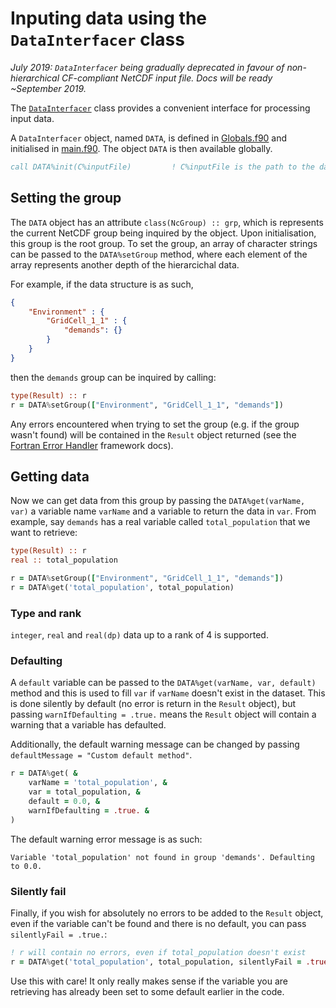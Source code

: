 # Inputing data using the `DataInterfacer` class

*July 2019: `DataInterfacer` being gradually deprecated in favour of non-hierarchical CF-compliant NetCDF input file. Docs will be ready ~September 2019.*

The [`DataInterfacer`](/src/DataInterfacer/classDataInterfacer.f90) class provides a convenient interface for processing input data.

A `DataInterfacer` object, named `DATA`, is defined in [Globals.f90](/src/Globals.f90) and initialised in [main.f90](/src/main.f90). The object `DATA` is then available globally.

```fortran
call DATA%init(C%inputFile)   		! C%inputFile is the path to the data input file
```

## Setting the group
The `DATA` object has an attribute `class(NcGroup) :: grp`, which is represents the current NetCDF group being inquired by the object. Upon initialisation, this group is the root group. To set the group, an array of character strings can be passed to the `DATA%setGroup` method, where each element of the array represents another depth of the hierarcichal data.

For example, if the data structure is as such,

```json
{
	"Environment" : {
		"GridCell_1_1" : {
			"demands": {}
		}
	}
}
```

then the `demands` group can be inquired by calling:

```fortran
type(Result) :: r
r = DATA%setGroup(["Environment", "GridCell_1_1", "demands"])
```

Any errors encountered when trying to set the group (e.g. if the group wasn't found) will be contained in the `Result` object returned (see the [Fortran Error Handler](https://github.com/samharrison7/fortran-error-handler) framework docs).

## Getting data
Now we can get data from this group by passing the `DATA%get(varName, var)` a variable name `varName` and a variable to return the data in `var`. From example, say `demands` has a real variable called `total_population` that we want to retrieve:

```fortran
type(Result) :: r
real :: total_population

r = DATA%setGroup(["Environment", "GridCell_1_1", "demands"])
r = DATA%get('total_population', total_population)
```

### Type and rank
`integer`, `real` and `real(dp)` data up to a rank of 4 is supported.

### Defaulting
A `default` variable can be passed to the `DATA%get(varName, var, default)` method and this is used to fill `var` if `varName` doesn't exist in the dataset. This is done silently by default (no error is return in the `Result` object), but passing `warnIfDefaulting = .true.` means the `Result` object will contain a warning that a variable has defaulted.

Additionally, the default warning message can be changed by passing `defaultMessage = "Custom default method"`.

```fortran
r = DATA%get( &
	varName = 'total_population', &
	var = total_population, &
	default = 0.0, &
	warnIfDefaulting = .true. &
)
```

The default warning error message is as such:

```
Variable 'total_population' not found in group 'demands'. Defaulting to 0.0.
```

### Silently fail
Finally, if you wish for absolutely no errors to be added to the `Result` object, even if the variable can't be found and there is no default, you can pass `silentlyFail = .true.`:

```fortran
! r will contain no errors, even if total_population doesn't exist
r = DATA%get('total_population', total_population, silentlyFail = .true.)
```

Use this with care! It only really makes sense if the variable you are retrieving has already been set to some default earlier in the code.